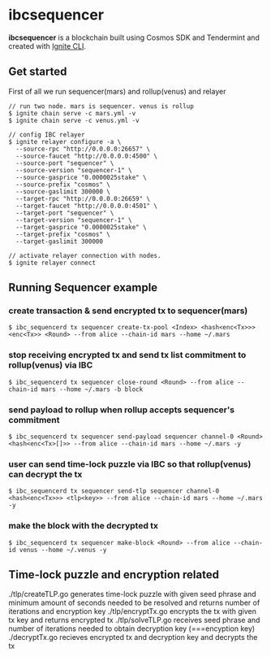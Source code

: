 # ibcsequencer

**ibcsequencer** is a blockchain built using Cosmos SDK and Tendermint and created with [Ignite CLI](https://ignite.com/cli).

## Get started

First of all we run sequencer(mars) and rollup(venus) and relayer

```
// run two node. mars is sequencer. venus is rollup
$ ignite chain serve -c mars.yml -v
$ ignite chain serve -c venus.yml -v

// config IBC relayer
$ ignite relayer configure -a \
  --source-rpc "http://0.0.0.0:26657" \
  --source-faucet "http://0.0.0.0:4500" \
  --source-port "sequencer" \
  --source-version "sequencer-1" \
  --source-gasprice "0.0000025stake" \
  --source-prefix "cosmos" \
  --source-gaslimit 300000 \
  --target-rpc "http://0.0.0.0:26659" \
  --target-faucet "http://0.0.0.0:4501" \
  --target-port "sequencer" \
  --target-version "sequencer-1" \
  --target-gasprice "0.0000025stake" \
  --target-prefix "cosmos" \
  --target-gaslimit 300000

// activate relayer connection with nodes.
$ ignite relayer connect
```

## Running Sequencer example

### create transaction & send encrypted tx to sequencer(mars)

```
$ ibc_sequencerd tx sequencer create-tx-pool <Index> <hash<enc<Tx>>> <enc<Tx>> <Round> --from alice --chain-id mars --home ~/.mars
```

### stop receiving encrypted tx and send tx list commitment to rollup(venus) via IBC

```
$ ibc_sequencerd tx sequencer close-round <Round> --from alice --chain-id mars --home ~/.mars -b block
```

### send payload to rollup when rollup accepts sequencer's commitment

```
$ ibc_sequencerd tx sequencer send-payload sequencer channel-0 <Round> <hash<enc<Tx>[]>> --from alice --chain-id mars --home ~/.mars -y
```

### user can send time-lock puzzle via IBC so that rollup(venus) can decrypt the tx

```
$ ibc_sequencerd tx sequencer send-tlp sequencer channel-0 <hash<enc<Tx>>> <tlp<key>> --from alice --chain-id mars --home ~/.mars -y
```

### make the block with the decrypted tx

```
$ ibc_sequencerd tx sequencer make-block <Round> --from alice --chain-id venus --home ~/.venus -y
```

## Time-lock puzzle and encryption related

./tlp/createTLP.go generates time-lock puzzle with given seed phrase and minimum amount of seconds needed to be resolved and returns number of iterations and encryption key
./tlp/encryptTx.go encrypts the tx with given tx key and returns encrypted tx
./tlp/solveTLP.go receives seed phrase and number of iterations needed to obtain decryption key (===encyption key)
./decryptTx.go recieves encrypted tx and decryption key and decrypts the tx
